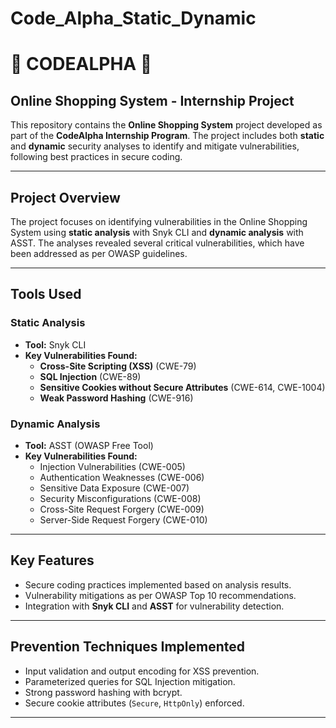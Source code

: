 # Code_Alpha_Static_Dynamic


# **🌟 CODEALPHA 🌟**

## Online Shopping System - Internship Project

This repository contains the **Online Shopping System** project developed as part of the **CodeAlpha Internship Program**. The project includes both **static** and **dynamic** security analyses to identify and mitigate vulnerabilities, following best practices in secure coding.

---

## Project Overview

The project focuses on identifying vulnerabilities in the Online Shopping System using **static analysis** with Snyk CLI and **dynamic analysis** with ASST. The analyses revealed several critical vulnerabilities, which have been addressed as per OWASP guidelines.

---

## Tools Used

### Static Analysis
- **Tool:** Snyk CLI
- **Key Vulnerabilities Found:**
  - **Cross-Site Scripting (XSS)** (CWE-79)
  - **SQL Injection** (CWE-89)
  - **Sensitive Cookies without Secure Attributes** (CWE-614, CWE-1004)
  - **Weak Password Hashing** (CWE-916)

### Dynamic Analysis
- **Tool:** ASST (OWASP Free Tool)
- **Key Vulnerabilities Found:**
  - Injection Vulnerabilities (CWE-005)
  - Authentication Weaknesses (CWE-006)
  - Sensitive Data Exposure (CWE-007)
  - Security Misconfigurations (CWE-008)
  - Cross-Site Request Forgery (CWE-009)
  - Server-Side Request Forgery (CWE-010)

---

## Key Features
- Secure coding practices implemented based on analysis results.
- Vulnerability mitigations as per OWASP Top 10 recommendations.
- Integration with **Snyk CLI** and **ASST** for vulnerability detection.


---

## Prevention Techniques Implemented
- Input validation and output encoding for XSS prevention.
- Parameterized queries for SQL Injection mitigation.
- Strong password hashing with bcrypt.
- Secure cookie attributes (`Secure`, `HttpOnly`) enforced.

---


